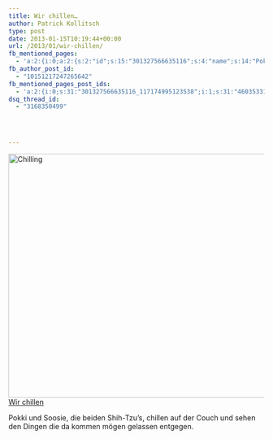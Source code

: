 ```yaml
---
title: Wir chillen…
author: Patrick Kollitsch
type: post
date: 2013-01-15T10:19:44+00:00
url: /2013/01/wir-chillen/
fb_mentioned_pages:
  - 'a:2:{i:0;a:2:{s:2:"id";s:15:"301327566635116";s:4:"name";s:14:"Pokki Na Samui";}i:1;a:2:{s:2:"id";s:15:"460353317345609";s:4:"name";s:15:"Soosie Na Samui";}}'
fb_author_post_id:
  - "10151217247265642"
fb_mentioned_pages_post_ids:
  - 'a:2:{i:0;s:31:"301327566635116_117174995123538";i:1;s:31:"460353317345609_318408364935932";}'
dsq_thread_id:
  - "3168350499"




---
```

<div class="media image">
  <a href="http://www.flickr.com/photos/schreibblogade/8383478222/" title="Chilling by Patrick Kollitsch, on Flickr"><img src="//farm9.staticflickr.com/8194/8383478222_e8c6be9a0f_z.jpg" width="640" height="480" alt="Chilling" /><span>Wir chillen</span></a>
</div>

Pokki und Soosie, die beiden Shih-Tzu&#8217;s, chillen auf der Couch und sehen den Dingen die da kommen mögen gelassen entgegen.